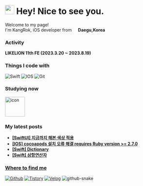 <h1><img src="https://emojis.slackmojis.com/emojis/images/1531849430/4246/blob-sunglasses.gif?1531849430" width="30"/> Hey! Nice to see you.</h1>

<p>Welcome to my page! </br> I'm KangRok, iOS developer from <img src="https://github.com/KangRokYoon/KangRokYoon/assets/129154834/6a763c64-03ff-49f6-a964-0750066369cb" width="13"/> <b>Daegu,Korea</b>

<h3>Activity</h3>
<p>
	<b>LIKELION 11th FE (2023.3.20 ~ 2023.8.19)</b><br>
</p>

<h3>Things I code with</h3>

<p>	
	<img alt="Swift" src="https://img.shields.io/badge/-Swift-F05138?style=flat-square&logo=Swift&logoColor=white" />
	<img alt="IOS" src="https://img.shields.io/badge/-IOS-000000?style=flat-square&logo=IOS&logoColor=white" />
<!--  	<img alt="React" src="https://img.shields.io/badge/-React-45b8d8?style=flat-square&logo=react&logoColor=white" />
	<img alt="Sass" src="https://img.shields.io/badge/-Sass-CC6699?style=flat-square&logo=sass&logoColor=white" />
	<img alt="Styled Components" src="https://img.shields.io/badge/-Styled_Components-db7092?style=flat-square&logo=styled-components&logoColor=white" /> -->
<!-- 	<img alt="html5" src="https://img.shields.io/badge/-HTML5-E34F26?style=flat-square&logo=html5&logoColor=white" />
	<img alt="CSS3" src="https://img.shields.io/badge/-CSS3-1572B6?style=flat-square&logo=CSS3&logoColor=white" />
	<img alt="Javascript" src="https://img.shields.io/badge/-Javascript-F7DF1E?style=flat-square&logo=Javascript&logoColor=white" />
	<img alt="Python" src="https://img.shields.io/badge/-Python-3776AB?style=flat-square&logo=Python&logoColor=white" /> -->
	<img alt="Git" src="https://img.shields.io/badge/-Git-F05032?style=flat-square&logo=Git&logoColor=white" />
</p>

<h3>Studying now</h3>

<img src="https://techstack-generator.vercel.app/swift-icon.svg" alt="icon" width="65" height="65" />

<h3>My latest posts</h3>
<ul>
 <li><a href="https://h2kangrok.tistory.com/21"><b>[SwiftUI] 지금까지 해본 색상 적용</b></li>
 <li><a href="https://h2kangrok.tistory.com/18"><b>[IOS] cocoapods 설치 오류 해결 requires Ruby version >= 2.7.0</b></li>
 <li><a href="https://h2kangrok.tistory.com/15"><b>[Swift] Dictionary</b></li>
 <li><a href="https://h2kangrok.tistory.com/14"><b>[Swift] 삼항연산자</b></li>
<!--  <li><a href="https://h2kangrok.tistory.com/13"><b>[UIKit] Auto Layout이 필요한 이유 및 적용 그리고 약간의 Stack View</b></li>
 <li><a href="https://h2kangrok.tistory.com/12"><b>[UIKit] UIkit 프로젝트에서 StoryBoard 제거하기</b></li>
 <li><a href="https://h2kangrok.tistory.com/11"><b>[IOS] Remove Reference? Move to Trash? 뭘 선택해야 하지?</b></li>
 <li><a href="https://h2kangrok.tistory.com/9"><b>[Swift] map{ Int($0)! } vs map{ Int(String($0))! )</b></li> -->
<!--  <li><a href="https://h2kangrok.tistory.com/7"><b>[Swift] Array.count에서 오류가 난 이유?</b></li>
 <li><a href="https://h2kangrok.tistory.com/4"><b>[Swift] Swift의 $0구문은 어떻게 나온걸까?</b></li> -->

</ul>

<h3>Where to find me</h3>
<p><a href="https://github.com/KangRokYoon" target="_blank"><img alt="Github" src="https://img.shields.io/badge/GitHub-%2312100E.svg?&style=for-the-badge&logo=Github&logoColor=white" /></a> 
	<a href="https://h2kangrok.tistory.com" target="_blank"><img alt="Tistory" src="https://img.shields.io/badge/Tistory-000000?&style=for-the-badge&logo=Tistory&logoColor=white" /></a>
	<a href="https://velog.io/@ykr0919" target="_blank"><img alt="Velog" src="https://img.shields.io/badge/Velog-20C997?&style=for-the-badge&logo=Velog&logoColor=white" /></a>

<picture>
  <source media="(prefers-color-scheme: dark)" srcset="https://github.com/heejinnn/heejinnn/blob/output/github-contribution-grid-snake-dark.svg" />
  <source media="(prefers-color-scheme: light)" srcset="https://github.com/heejinnn/heejinnn/blob/output/github-contribution-grid-snake.svg" />
 <img alt="github-snake" src="https://github.com/KangRokYoon/KangRokYoon/blob/output/github-contribution-grid-snake-dark.svg"/>
</picture>



















<!---
KangRokYoon/KangRokYoon is a ✨ special ✨ repository because its `README.md` (this file) appears on your GitHub profile.
You can click the Preview link to take a look at your changes.
--->
